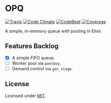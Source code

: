 # OPQ

[![Travis](https://img.shields.io/travis/fredwu/opq.svg)](https://travis-ci.org/fredwu/opq)
[![Code Climate](https://img.shields.io/codeclimate/github/fredwu/opq.svg)](https://codeclimate.com/github/fredwu/opq)
[![CodeBeat](https://codebeat.co/badges/76916047-5b66-466d-91d3-7131a269899a)](https://codebeat.co/projects/github-com-fredwu-opq-master)
[![Coverage](https://img.shields.io/coveralls/fredwu/opq.svg)](https://coveralls.io/github/fredwu/opq?branch=master)

A simple, in-memory queue with pooling in Elixir.

## Features Backlog

- [x] A simple FIFO queue.
- [ ] Worker pool via `poolboy`.
- [ ] Demand control via `gen_stage`.

## License

Licensed under [MIT](http://fredwu.mit-license.org/).
